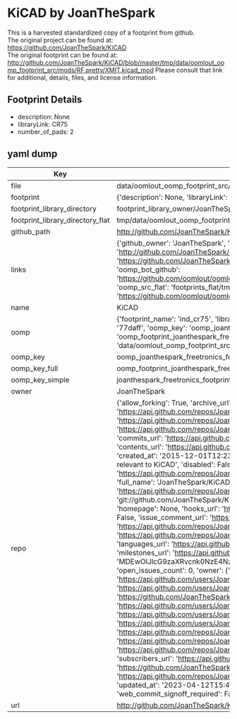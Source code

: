 # KiCAD by JoanTheSpark  
This is a harvested standardized copy of a footprint from github.  
The original project can be found at:  
https://github.com/JoanTheSpark/KiCAD  
The original footprint can be found at:
http://github.com/JoanTheSpark/KiCAD/blob/master/tmp/data/oomlout_oomp_footprint_src/mods/RF.pretty/XMIT.kicad_mod
Please consult that link for additional, details, files, and license information.  
## Footprint Details
* description: None  
* libraryLink: CR75  
* number_of_pads: 2  
## yaml dump  
| Key | Value |  
| --- | --- |  
| file | data/oomlout_oomp_footprint_src/KiCAD/mods/freetronics_footprints.pretty/IND_CR75.kicad_mod |  
| footprint | {'description': None, 'libraryLink': 'CR75', 'number_of_pads': 2} |  
| footprint_library_directory | footprint_library_owner/JoanTheSpark_KiCAD |  
| footprint_library_directory_flat | tmp/data/oomlout_oomp_footprint_src/footprints_flat/joanthespark_freetronics_footprints_ind_cr75/working |  
| github_path | http://github.com/JoanTheSpark/KiCAD/blob/master/tmp/data/oomlout_oomp_footprint_src/mods/freetronics_footprints.pretty/IND_CR75.kicad_mod |  
| links | {'github_owner': 'JoanTheSpark', 'github_repo_name': 'KiCAD', 'github_src': 'http://github.com/JoanTheSpark/KiCAD/blob/master/tmp/data/oomlout_oomp_footprint_src/mods/RF.pretty/XMIT.kicad_mod', 'github_src_repo': 'https://github.com/JoanTheSpark/KiCAD', 'oomp_bot': 'tmp/data/oomlout_oomp_footprint_src/footprints/joanthespark_freetronics_footprints_ind_cr75/working', 'oomp_bot_github': 'https://github.com/oomlout/oomlout_oomp_footprint_bot/tree/main/tmp/data/oomlout_oomp_footprint_src/footprints/joanthespark_freetronics_footprints_ind_cr75/working', 'oomp_src_flat': 'footprints_flat/tmp/data/oomlout_oomp_footprint_src/footprints_flat/joanthespark_freetronics_footprints_ind_cr75/working', 'oomp_src_flat_github': 'https://github.com/oomlout/oomlout_oomp_footprint_src/tree/main/tmp/data/oomlout_oomp_footprint_src/footprints_flat/joanthespark_freetronics_footprints_ind_cr75/working'} |  
| name | KiCAD |  
| oomp | {'footprint_name': 'ind_cr75', 'library_name': 'freetronics_footprints', 'md5': '77daff093b19c26a47ce80975f129e88', 'md5_10': '77daff093b', 'md5_5': '77daf', 'md5_6': '77daff', 'oomp_key': 'oomp_joanthespark_freetronics_footprints_ind_cr75', 'oomp_key_extra': 'oomp_footprint_joanthespark_freetronics_footprints_ind_cr75', 'oomp_key_full': 'oomp_footprint_joanthespark_freetronics_footprints_ind_cr75_77daff', 'oomp_key_simple': 'joanthespark_freetronics_footprints_ind_cr75', 'original_filename': 'data/oomlout_oomp_footprint_src/KiCAD/mods/freetronics_footprints.pretty/IND_CR75.kicad_mod', 'owner_name': 'joanthespark'} |  
| oomp_key | oomp_joanthespark_freetronics_footprints_ind_cr75 |  
| oomp_key_full | oomp_footprint_joanthespark_freetronics_footprints_ind_cr75 |  
| oomp_key_simple | joanthespark_freetronics_footprints_ind_cr75 |  
| owner | JoanTheSpark |  
| repo | {'allow_forking': True, 'archive_url': 'https://api.github.com/repos/JoanTheSpark/KiCAD/{archive_format}{/ref}', 'archived': False, 'assignees_url': 'https://api.github.com/repos/JoanTheSpark/KiCAD/assignees{/user}', 'blobs_url': 'https://api.github.com/repos/JoanTheSpark/KiCAD/git/blobs{/sha}', 'branches_url': 'https://api.github.com/repos/JoanTheSpark/KiCAD/branches{/branch}', 'clone_url': 'https://github.com/JoanTheSpark/KiCAD.git', 'collaborators_url': 'https://api.github.com/repos/JoanTheSpark/KiCAD/collaborators{/collaborator}', 'comments_url': 'https://api.github.com/repos/JoanTheSpark/KiCAD/comments{/number}', 'commits_url': 'https://api.github.com/repos/JoanTheSpark/KiCAD/commits{/sha}', 'compare_url': 'https://api.github.com/repos/JoanTheSpark/KiCAD/compare/{base}...{head}', 'contents_url': 'https://api.github.com/repos/JoanTheSpark/KiCAD/contents/{+path}', 'contributors_url': 'https://api.github.com/repos/JoanTheSpark/KiCAD/contributors', 'created_at': '2015-12-01T12:23:10Z', 'default_branch': 'master', 'deployments_url': 'https://api.github.com/repos/JoanTheSpark/KiCAD/deployments', 'description': 'all things relevant to KiCAD', 'disabled': False, 'downloads_url': 'https://api.github.com/repos/JoanTheSpark/KiCAD/downloads', 'events_url': 'https://api.github.com/repos/JoanTheSpark/KiCAD/events', 'fork': False, 'forks': 10, 'forks_count': 10, 'forks_url': 'https://api.github.com/repos/JoanTheSpark/KiCAD/forks', 'full_name': 'JoanTheSpark/KiCAD', 'git_commits_url': 'https://api.github.com/repos/JoanTheSpark/KiCAD/git/commits{/sha}', 'git_refs_url': 'https://api.github.com/repos/JoanTheSpark/KiCAD/git/refs{/sha}', 'git_tags_url': 'https://api.github.com/repos/JoanTheSpark/KiCAD/git/tags{/sha}', 'git_url': 'git://github.com/JoanTheSpark/KiCAD.git', 'has_discussions': False, 'has_downloads': True, 'has_issues': True, 'has_pages': False, 'has_projects': True, 'has_wiki': True, 'homepage': None, 'hooks_url': 'https://api.github.com/repos/JoanTheSpark/KiCAD/hooks', 'html_url': 'https://github.com/JoanTheSpark/KiCAD', 'id': 47187684, 'is_template': False, 'issue_comment_url': 'https://api.github.com/repos/JoanTheSpark/KiCAD/issues/comments{/number}', 'issue_events_url': 'https://api.github.com/repos/JoanTheSpark/KiCAD/issues/events{/number}', 'issues_url': 'https://api.github.com/repos/JoanTheSpark/KiCAD/issues{/number}', 'keys_url': 'https://api.github.com/repos/JoanTheSpark/KiCAD/keys{/key_id}', 'labels_url': 'https://api.github.com/repos/JoanTheSpark/KiCAD/labels{/name}', 'language': 'Python', 'languages_url': 'https://api.github.com/repos/JoanTheSpark/KiCAD/languages', 'license': None, 'merges_url': 'https://api.github.com/repos/JoanTheSpark/KiCAD/merges', 'milestones_url': 'https://api.github.com/repos/JoanTheSpark/KiCAD/milestones{/number}', 'mirror_url': None, 'name': 'KiCAD', 'network_count': 10, 'node_id': 'MDEwOlJlcG9zaXRvcnk0NzE4NzY4NA==', 'notifications_url': 'https://api.github.com/repos/JoanTheSpark/KiCAD/notifications{?since,all,participating}', 'open_issues': 0, 'open_issues_count': 0, 'owner': {'avatar_url': 'https://avatars.githubusercontent.com/u/14078073?v=4', 'events_url': 'https://api.github.com/users/JoanTheSpark/events{/privacy}', 'followers_url': 'https://api.github.com/users/JoanTheSpark/followers', 'following_url': 'https://api.github.com/users/JoanTheSpark/following{/other_user}', 'gists_url': 'https://api.github.com/users/JoanTheSpark/gists{/gist_id}', 'gravatar_id': '', 'html_url': 'https://github.com/JoanTheSpark', 'id': 14078073, 'login': 'JoanTheSpark', 'node_id': 'MDQ6VXNlcjE0MDc4MDcz', 'organizations_url': 'https://api.github.com/users/JoanTheSpark/orgs', 'received_events_url': 'https://api.github.com/users/JoanTheSpark/received_events', 'repos_url': 'https://api.github.com/users/JoanTheSpark/repos', 'site_admin': False, 'starred_url': 'https://api.github.com/users/JoanTheSpark/starred{/owner}{/repo}', 'subscriptions_url': 'https://api.github.com/users/JoanTheSpark/subscriptions', 'type': 'User', 'url': 'https://api.github.com/users/JoanTheSpark'}, 'private': False, 'pulls_url': 'https://api.github.com/repos/JoanTheSpark/KiCAD/pulls{/number}', 'pushed_at': '2017-02-26T13:24:34Z', 'releases_url': 'https://api.github.com/repos/JoanTheSpark/KiCAD/releases{/id}', 'size': 58165, 'ssh_url': 'git@github.com:JoanTheSpark/KiCAD.git', 'stargazers_count': 41, 'stargazers_url': 'https://api.github.com/repos/JoanTheSpark/KiCAD/stargazers', 'statuses_url': 'https://api.github.com/repos/JoanTheSpark/KiCAD/statuses/{sha}', 'subscribers_count': 15, 'subscribers_url': 'https://api.github.com/repos/JoanTheSpark/KiCAD/subscribers', 'subscription_url': 'https://api.github.com/repos/JoanTheSpark/KiCAD/subscription', 'svn_url': 'https://github.com/JoanTheSpark/KiCAD', 'tags_url': 'https://api.github.com/repos/JoanTheSpark/KiCAD/tags', 'teams_url': 'https://api.github.com/repos/JoanTheSpark/KiCAD/teams', 'temp_clone_token': None, 'topics': [], 'trees_url': 'https://api.github.com/repos/JoanTheSpark/KiCAD/git/trees{/sha}', 'updated_at': '2023-04-12T15:41:20Z', 'url': 'https://api.github.com/repos/JoanTheSpark/KiCAD', 'visibility': 'public', 'watchers': 41, 'watchers_count': 41, 'web_commit_signoff_required': False} |  
| url | http://github.com/JoanTheSpark/KiCAD |  

